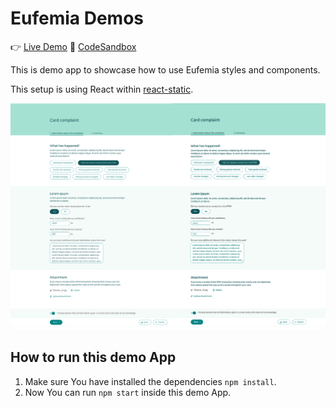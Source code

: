 # Eufemia Demos

👉 [Live Demo](https://eufemia.dnb.no/uilib/demos/eufemia-demo/form-demo-01/)
🤘 [CodeSandbox](https://codesandbox.io/embed/github/dnbexperience/eufemia-demo-rs/tree/master/)

This is demo app to showcase how to use Eufemia styles and components.

This setup is using React within [react-static](https://github.com/react-static/react-static).

![Screenshot comparison](https://github.com/dnbexperience/eufemia-demo-rs/raw/master/misc/screenshot_comparison.png)

## How to run this demo App

1. Make sure You have installed the dependencies `npm install`.
1. Now You can run `npm start` inside this demo App.
